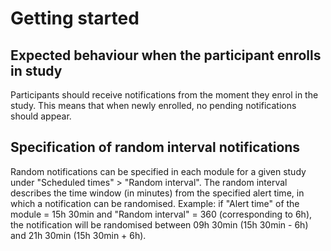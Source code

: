 # Getting started

## Expected behaviour when the participant enrolls in study

Participants should receive notifications from the moment they enrol in the study. This means that when newly enrolled, no pending notifications should appear. 


## Specification of random interval notifications

Random notifications can be specified in each module for a given study under "Scheduled times" > "Random interval". The random interval describes the time window (in minutes) from the specified alert time, in which a notification can be randomised. Example: if "Alert time" of the module = 15h 30min and "Random interval" = 360 (corresponding to 6h), the notification will be randomised between 09h 30min (15h 30min - 6h) and 21h 30min (15h 30min + 6h). 
